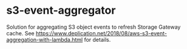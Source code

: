# s3-event-aggregator

Solution for aggregating S3 object events to refresh Storage Gateway cache. See https://www.deplication.net/2018/08/aws-s3-event-aggregation-with-lambda.html for details.
